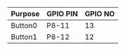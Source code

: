 | Purpose      | GPIO PIN | GPIO NO|
| ----------- | ----------| --- |
| Button0     | P8-11     | 13 |
| Button1     | P8-12     | 12 |
